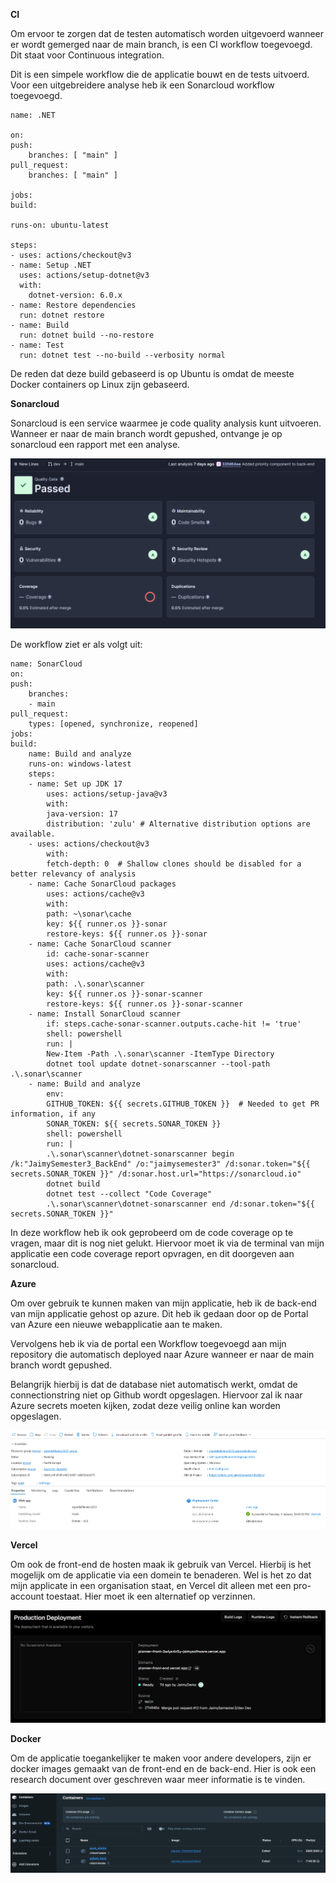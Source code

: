 **CI**

Om ervoor te zorgen dat de testen automatisch worden uitgevoerd wanneer er wordt gemerged naar de main branch, is een CI workflow toegevoegd. Dit staat voor Continuous integration.

Dit is een simpele workflow die de applicatie bouwt en de tests uitvoerd. Voor een uitgebreidere analyse heb ik een Sonarcloud workflow toegevoegd.

    name: .NET

    on:
    push:
        branches: [ "main" ]
    pull_request:
        branches: [ "main" ]

    jobs:
    build:

    runs-on: ubuntu-latest

    steps:
    - uses: actions/checkout@v3
    - name: Setup .NET
      uses: actions/setup-dotnet@v3
      with:
        dotnet-version: 6.0.x
    - name: Restore dependencies
      run: dotnet restore
    - name: Build
      run: dotnet build --no-restore
    - name: Test
      run: dotnet test --no-build --verbosity normal

De reden dat deze build gebaseerd is op Ubuntu is omdat de meeste Docker containers op Linux zijn gebaseerd.

**Sonarcloud**

Sonarcloud is een service waarmee je code quality analysis kunt uitvoeren. Wanneer er naar de main branch wordt gepushed, ontvange je op sonarcloud een rapport met een analyse.

 ![Alt text](../Images/Sonarcloud.png)

De workflow ziet er als volgt uit:

    name: SonarCloud
    on:
    push:
        branches:
        - main
    pull_request:
        types: [opened, synchronize, reopened]
    jobs:
    build:
        name: Build and analyze
        runs-on: windows-latest
        steps:
        - name: Set up JDK 17
            uses: actions/setup-java@v3
            with:
            java-version: 17
            distribution: 'zulu' # Alternative distribution options are available.
        - uses: actions/checkout@v3
            with:
            fetch-depth: 0  # Shallow clones should be disabled for a better relevancy of analysis
        - name: Cache SonarCloud packages
            uses: actions/cache@v3
            with:
            path: ~\sonar\cache
            key: ${{ runner.os }}-sonar
            restore-keys: ${{ runner.os }}-sonar
        - name: Cache SonarCloud scanner
            id: cache-sonar-scanner
            uses: actions/cache@v3
            with:
            path: .\.sonar\scanner
            key: ${{ runner.os }}-sonar-scanner
            restore-keys: ${{ runner.os }}-sonar-scanner
        - name: Install SonarCloud scanner
            if: steps.cache-sonar-scanner.outputs.cache-hit != 'true'
            shell: powershell
            run: |
            New-Item -Path .\.sonar\scanner -ItemType Directory
            dotnet tool update dotnet-sonarscanner --tool-path .\.sonar\scanner
        - name: Build and analyze
            env:
            GITHUB_TOKEN: ${{ secrets.GITHUB_TOKEN }}  # Needed to get PR information, if any
            SONAR_TOKEN: ${{ secrets.SONAR_TOKEN }}
            shell: powershell
            run: |
            .\.sonar\scanner\dotnet-sonarscanner begin /k:"JaimySemester3_BackEnd" /o:"jaimysemester3" /d:sonar.token="${{ secrets.SONAR_TOKEN }}" /d:sonar.host.url="https://sonarcloud.io"
            dotnet build
            dotnet test --collect "Code Coverage"
            .\.sonar\scanner\dotnet-sonarscanner end /d:sonar.token="${{ secrets.SONAR_TOKEN }}"

In deze workflow heb ik ook geprobeerd om de code coverage op te vragen, maar dit is nog niet gelukt. Hiervoor moet ik via de terminal van mijn applicatie een code coverage report opvragen, en dit doorgeven aan sonarcloud.

**Azure**

Om over gebruik te kunnen maken van mijn applicatie, heb ik de back-end van mijn applicatie gehost op azure. Dit heb ik gedaan door op de Portal van Azure een nieuwe webapplicatie aan te maken.

Vervolgens heb ik via de portal een Workflow toegevoegd aan mijn repository die automatisch deployed naar Azure wanneer er naar de main branch wordt gepushed.

Belangrijk hierbij is dat de database niet automatisch werkt, omdat de connectionstring niet op Github wordt opgeslagen. Hiervoor zal ik naar Azure secrets moeten kijken, zodat deze veilig online kan worden opgeslagen.

 ![Alt text](../Images/Azure.png)

**Vercel**

Om ook de front-end de hosten maak ik gebruik van Vercel. Hierbij is het mogelijk om de applicatie via een domein te benaderen. Wel is het zo dat mijn applicate in een organisation staat, en Vercel dit alleen met een pro-account toestaat. Hier moet ik een alternatief op verzinnen.

 ![Alt text](../Images/Vercel.png)

 **Docker**

 Om de applicatie toegankelijker te maken voor andere developers, zijn er docker images gemaakt van de front-end en de back-end. Hier is ook een research document over geschreven waar meer informatie is te vinden.

  ![Alt text](../Images/Docker.png)